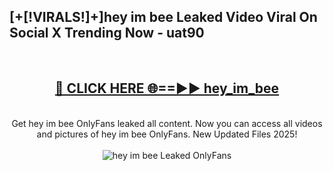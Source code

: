 <h2>[+[!VIRALS!]+]hey im bee Leaked Video Viral On Social X Trending Now - uat90</h2>
<br>
<div align="center">
<h2><a href="https://libra.edu.pl?hey_im_bee" rel="nofollow">🔴 CLICK HERE 🌐==►► hey_im_bee</a></h2>
<br>
Get hey im bee OnlyFans leaked all content. Now you can access all videos and pictures of hey im bee OnlyFans. New Updated Files 2025!
<br>
<br>
<a href="https://libra.edu.pl?hey_im_bee" rel="nofollow" data-target="animated-image.originalLink"><img src="https://i.ibb.co.com/WyWwxjT/player-gif2.gif" alt="hey im bee Leaked OnlyFans" style="max-width: 100%; display: inline-block;" data-target="animated-image.originalImage"></a>
</div>
<br>